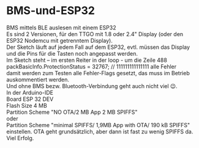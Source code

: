 # BMS-und-ESP32
BMS mittels BLE auslesen mit einem ESP32 <br>
Es sind 2 Versionen, für den TTGO mit 1.8 oder 2.4" Display (oder den ESP32 Nodemcu mit getrenntem Display).<br>
Der Sketch läuft auf jedem Fall auf dem ESP32, evtl. müssen das Display und die Pins für die Tasten noch angepasst werden.<br>
Im Sketch steht – im ersten Reiter in der loop -  um die Zeile 488<br>
packBasicInfo.ProtectionStatus = 32767;                  // 111111111111111 alle Fehler<br>
damit werden zum Testen alle Fehler-Flags gesetzt, das muss im Betrieb auskommentiert werden.<br>
Und ohne BMS bezw. Bluetooth-Verbindung geht auch nicht viel 😉.<br>
In der Arduino-IDE <br>
  Board ESP 32 DEV<br>
  Flash Size 4 MB<br>
  Partition Scheme "NO OTA/2 MB App 2 MB SPIFFS"<br>
  oder<br>
  Partition Scheme "minimal SPIFFS/ 1,9MB App with OTA/ 190 kB SPIFFS"<br>
einstellen. OTA geht grundsätzlich, aber dann ist fast zu wenig SPIFFS da.<br>
Viel Erfolg.
